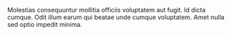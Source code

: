 Molestias consequuntur mollitia officiis voluptatem aut fugit.
Id dicta cumque.
Odit illum earum qui beatae unde cumque voluptatem.
Amet nulla sed optio impedit minima.